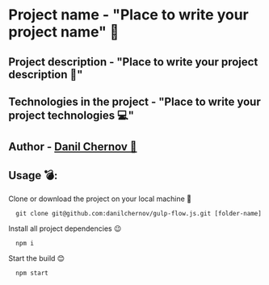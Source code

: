 # Project name - "Place to write your project name" 🤖

## Project description - "Place to write your project description 🚀"

## Technologies in the project - "Place to write your project technologies 💻"

## Author - [Danil Chernov 🗿](https://vk.com/id51046891)

## Usage 💣:

  Clone or download the project on your local machine 🙂
  ```
    git clone git@github.com:danilchernov/gulp-flow.js.git [folder-name]
  ```

  Install all project dependencies 😉
  ```
    npm i
  ```

  Start the build 😊
  ```
    npm start
  ```




